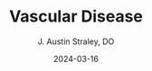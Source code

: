 ---
title: Vascular Disease
author: J. Austin Straley, DO
date: 2024-03-16
categories:
    - Cardiology
---